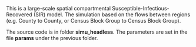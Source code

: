 This is a large-scale spatial compartmental Susceptible-Infectious-Recovered (SIR) model.
The simulation based on the flows between regions (e.g. County to County, or Census Block Group to Census Block Group).

The source code is in folder **simu_headless**. The parameters are set in the file **params** under the previous folder.